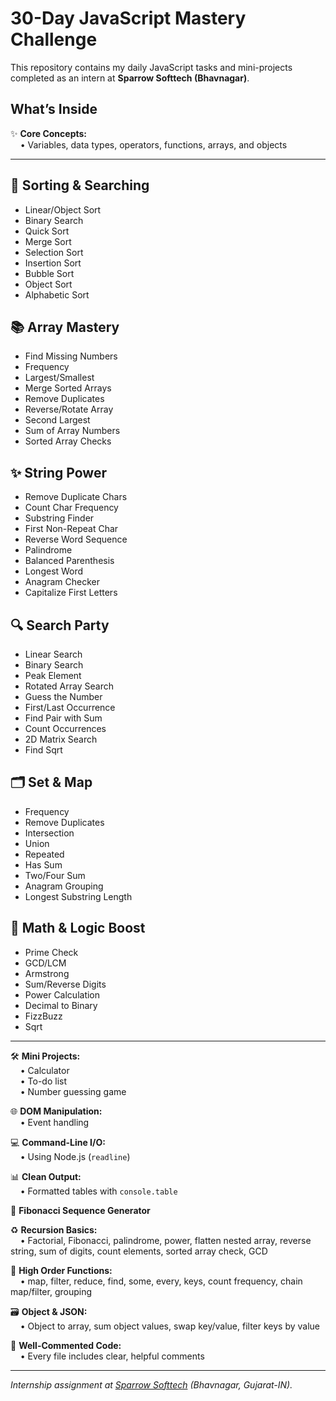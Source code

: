 # 30-Day JavaScript Mastery Challenge

This repository contains my daily JavaScript tasks and mini-projects completed as an intern at **Sparrow Softtech (Bhavnagar)**.

## What’s Inside

✨ **Core Concepts:**  
&nbsp;&nbsp;&nbsp;&nbsp;• Variables, data types, operators, functions, arrays, and objects

---

## 🧮 Sorting & Searching
- Linear/Object Sort
- Binary Search
- Quick Sort
- Merge Sort
- Selection Sort
- Insertion Sort
- Bubble Sort
- Object Sort
- Alphabetic Sort

## 📚 Array Mastery
- Find Missing Numbers
- Frequency
- Largest/Smallest
- Merge Sorted Arrays
- Remove Duplicates
- Reverse/Rotate Array
- Second Largest
- Sum of Array Numbers
- Sorted Array Checks

## ✨ String Power
- Remove Duplicate Chars
- Count Char Frequency
- Substring Finder
- First Non-Repeat Char
- Reverse Word Sequence
- Palindrome
- Balanced Parenthesis
- Longest Word
- Anagram Checker
- Capitalize First Letters

## 🔍 Search Party
- Linear Search
- Binary Search
- Peak Element
- Rotated Array Search
- Guess the Number
- First/Last Occurrence
- Find Pair with Sum
- Count Occurrences
- 2D Matrix Search
- Find Sqrt

## 🗂️ Set & Map
- Frequency
- Remove Duplicates
- Intersection
- Union
- Repeated
- Has Sum
- Two/Four Sum
- Anagram Grouping
- Longest Substring Length

## 🧠 Math & Logic Boost
- Prime Check
- GCD/LCM
- Armstrong
- Sum/Reverse Digits
- Power Calculation
- Decimal to Binary
- FizzBuzz
- Sqrt

---

🛠️ **Mini Projects:**  
&nbsp;&nbsp;&nbsp;&nbsp;• Calculator  
&nbsp;&nbsp;&nbsp;&nbsp;• To-do list  
&nbsp;&nbsp;&nbsp;&nbsp;• Number guessing game

🌐 **DOM Manipulation:**  
&nbsp;&nbsp;&nbsp;&nbsp;• Event handling

💻 **Command-Line I/O:**  
&nbsp;&nbsp;&nbsp;&nbsp;• Using Node.js (`readline`)

📊 **Clean Output:**  
&nbsp;&nbsp;&nbsp;&nbsp;• Formatted tables with `console.table`

🔢 **Fibonacci Sequence Generator**

♻️ **Recursion Basics:**  
&nbsp;&nbsp;&nbsp;&nbsp;• Factorial, Fibonacci, palindrome, power, flatten nested array, reverse string, sum of digits, count elements, sorted array check, GCD

🧩 **High Order Functions:**  
&nbsp;&nbsp;&nbsp;&nbsp;• map, filter, reduce, find, some, every, keys, count frequency, chain map/filter, grouping

🗃️ **Object & JSON:**  
&nbsp;&nbsp;&nbsp;&nbsp;• Object to array, sum object values, swap key/value, filter keys by value

💬 **Well-Commented Code:**  
&nbsp;&nbsp;&nbsp;&nbsp;• Every file includes clear, helpful comments

---

*Internship assignment at [Sparrow Softtech](https://sparrowsofttech.com/) (Bhavnagar, Gujarat-IN).*